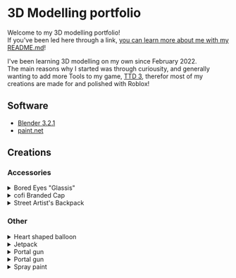 # 3D Modelling portfolio

Welcome to my 3D modelling portfolio!<br>
If you've been led here through a link, [you can learn more about me with my README.md](README.md)!

I've been learning 3D modelling on my own since February 2022.<br>
The main reasons why I started was through curiousity, and generally wanting to add more Tools to my game, [TTD 3](//ttd3.qts.life), therefor most of my creations are made for and polished with Roblox!

## Software

+ [Blender 3.2.1](//blender.org)
+ [paint.net](//getpaint.net)


## Creations

### Accessories

<details>
  <summary>Bored Eyes "Glassis"</summary>
  
  ![glassis](res/models/glassis.png)<br>
  Inspired by [@huiyunwenhua's Wacky Sunglasses](//www.roblox.com/catalog/6742512536/Wacky-Sunglasses)
</details>

<details>
  <summary>cofi Branded Cap</summary>
  
  ![cap](res/models/cap.png)<br>
  i so want this to become a UGC lol
</details>

<details>
  <summary>Street Artist's Backpack</summary>
  
  ![back](res/models/back.png)<br>
  I made this for my UGC application! [See the process here!](res/progress.pdf)
</details>

### Other

<details>
  <summary>Heart shaped balloon</summary>
  
  ![heart](res/models/heart.png)<br>
  This was basically one of my first 3D models..
</details>

<details>
  <summary>Jetpack</summary>
  
  ![jet](res/models/jet.png)<br>
  inspired by GTA:SA!
</details>

<details>
  <summary>Portal gun</summary>
  
  ![portal](res/models/portal.png) <br>
  I'm making a note here: `HUGE SUCCESS!`
</details>

<details>
  <summary>Portal gun</summary>
  
  ![tool](res/models/tool.png)  <br>
  Toodoo, toodoo, banana bus!
</details>

<details>
  <summary>Spray paint</summary>
  
  ![spray](res/models/spray.png)  <br>
  Texture made by [0HappY_L0@twitter](//twitter.com/0HappY_L0), the backpack was inspired by this!
</details>